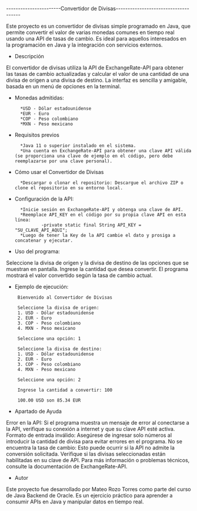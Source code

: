-----------------------Convertidor de Divisas-------------------------------------

Este proyecto es un convertidor de divisas simple programado en Java, que permite convertir el valor de varias monedas comunes en tiempo real usando una API de tasas de cambio. 
Es ideal para aquellos interesados en la programación en Java y la integración con servicios externos.

+ Descripción

El convertidor de divisas utiliza la API de ExchangeRate-API para obtener las tasas de cambio actualizadas y calcular el valor de una cantidad de una divisa de origen a una divisa de destino. 
La interfaz es sencilla y amigable, basada en un menú de opciones en la terminal.

+ Monedas admitidas:

        *USD - Dólar estadounidense
        *EUR - Euro
        *COP - Peso colombiano
        *MXN - Peso mexicano


+ Requisitos previos

        *Java 11 o superior instalado en el sistema.
        *Una cuenta en ExchangeRate-API para obtener una clave API válida (se proporciona una clave de ejemplo en el código, pero debe reemplazarse por una clave personal).

+ Cómo usar el Convertidor de Divisas
  
        *Descargar o clonar el repositorio: Descargue el archivo ZIP o clone el repositorio en su entorno local.

+ Configuración de la API:

        *Inicie sesión en ExchangeRate-API y obtenga una clave de API.
        *Reemplace API_KEY en el código por su propia clave API en esta línea:
                -private static final String API_KEY = "SU_CLAVE_API_AQUI";
        *Luego de tener la Key de la API cambie el dato y prosiga a concatenar y ejecutar.

+ Uso del programa:

Seleccione la divisa de origen y la divisa de destino de las opciones que se muestran en pantalla.
Ingrese la cantidad que desea convertir.
El programa mostrará el valor convertido según la tasa de cambio actual.

+ Ejemplo de ejecución:

       Bienvenido al Convertidor de Divisas
       
       Seleccione la divisa de origen:
       1. USD - Dólar estadounidense
       2. EUR - Euro
       3. COP - Peso colombiano
       4. MXN - Peso mexicano
       
       Seleccione una opción: 1
       
       Seleccione la divisa de destino:
       1. USD - Dólar estadounidense
       2. EUR - Euro
       3. COP - Peso colombiano
       4. MXN - Peso mexicano
          
       Seleccione una opción: 2
       
       Ingrese la cantidad a convertir: 100
       
       100.00 USD son 85.34 EUR
   
+ Apartado de Ayuda

Error en la API: Si el programa muestra un mensaje de error al conectarse a la API, verifique su conexión a internet y que su clave API esté activa.
Formato de entrada inválido: Asegúrese de ingresar solo números al introducir la cantidad de divisa para evitar errores en el programa.
No se encuentra la tasa de cambio: Esto puede ocurrir si la API no admite la conversión solicitada. Verifique si las divisas seleccionadas están habilitadas en su clave de API.
Para más información o problemas técnicos, consulte la documentación de ExchangeRate-API.

+ Autor

Este proyecto fue desarrollado por Mateo Rozo Torres como parte del curso de Java Backend de Oracle. Es un ejercicio práctico para aprender a consumir APIs en Java y manipular datos en tiempo real.
